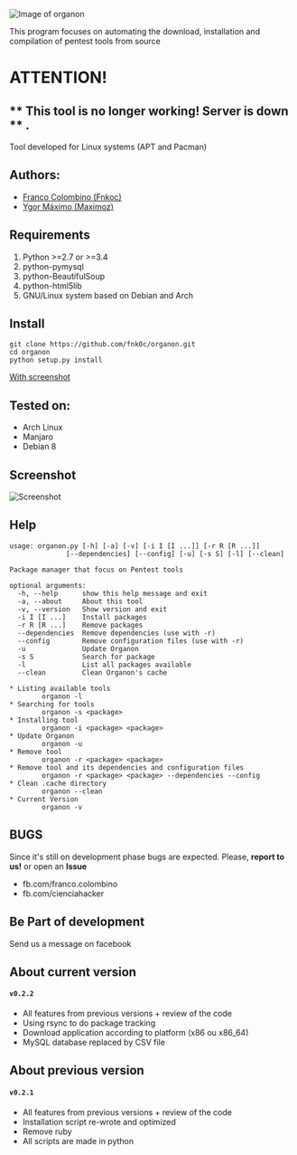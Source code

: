 ![Image of organon](https://i.imgur.com/VvoUkMP.jpg)

This program focuses on automating the download, installation and compilation of pentest tools from source

# ATTENTION!

## ** This tool is no longer working! Server is down ** .

Tool developed for Linux systems (APT and Pacman)

Authors:
--------
* [Franco Colombino (Fnkoc)](https://github.com/fnk0c)
* [Ygor Máximo (Maximoz)](https://github.com/maximozsec)

Requirements
-------------
1. Python >=2.7 or >=3.4    
2. python-pymysql
3. python-BeautifulSoup
4. python-html5lib
5. GNU/Linux system based on Debian and Arch

Install
-------
	git clone https://github.com/fnk0c/organon.git
	cd organon
	python setup.py install

[With screenshot](http://organon.ddns.net/install)

Tested on:
----------
* Arch Linux
* Manjaro
* Debian 8

Screenshot
----------
![Screenshot](https://i.imgur.com/mAKhkRC.png)

Help
----
	usage: organon.py [-h] [-a] [-v] [-i I [I ...]] [-r R [R ...]]
                  [--dependencies] [--config] [-u] [-s S] [-l] [--clean]

	Package manager that focus on Pentest tools

	optional arguments:
	  -h, --help      show this help message and exit
	  -a, --about     About this tool
	  -v, --version   Show version and exit
	  -i I [I ...]    Install packages
	  -r R [R ...]    Remove packages
	  --dependencies  Remove dependencies (use with -r)
	  --config        Remove configuration files (use with -r)
	  -u              Update Organon
	  -s S            Search for package
	  -l              List all packages available
	  --clean         Clean Organon's cache

	* Listing available tools  
	        organon -l  
	* Searching for tools  
	        organon -s <package>
	* Installing tool  
	        organon -i <package> <package>
	* Update Organon  
	        organon -u
	* Remove tool
	        organon -r <package> <package>  
	* Remove tool and its dependencies and configuration files
	        organon -r <package> <package> --dependencies --config  
	* Clean .cache directory
	        organon --clean 
	* Current Version
	        organon -v

BUGS
----
Since it's still on development phase bugs are expected. Please, **report to us!** or open an **Issue**
* fb.com/franco.colombino
* fb.com/cienciahacker

Be Part of development
----------------------
Send us a message on facebook

About current version
---------------------
#### `v0.2.2`
- All features from previous versions + review of the code  
 - Using rsync to do package tracking
 - Download application according to platform (x86 ou x86_64)
 - MySQL database replaced by CSV file

About previous version
---------------------
#### `v0.2.1`
- All features from previous versions + review of the code  
 - Installation script re-wrote and optimized  
 - Remove ruby  
 - All scripts are made in python  

